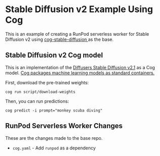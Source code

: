 # Stable Diffusion v2 Example Using Cog

This is an example of creating a RunPod serverless worker for Stable Diffusion v2 using [cog-stable-diffusion ](https://github.com/replicate/cog-stable-diffusion/tree/38510524cf4f3dc679e5945ebb52feb40d52c1a9) as the base.

## Stable Diffusion v2 Cog model

This is an implementation of the [Diffusers Stable Diffusion v2.1](https://huggingface.co/stabilityai/stable-diffusion-2-1) as a Cog model. [Cog packages machine learning models as standard containers.](https://github.com/replicate/cog)

First, download the pre-trained weights:

    cog run script/download-weights

Then, you can run predictions:

    cog predict -i prompt="monkey scuba diving"

## RunPod Serverless Worker Changes

These are the changes made to the base repo.

- `cog.yaml` - Add `runpod` as a dependency
